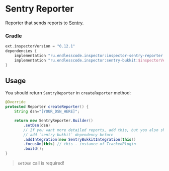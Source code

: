 # Sentry Reporter

Reporter that sends reports to [Sentry](https://sentry.io/).  

### Gradle

```groovy
ext.inspectorVersion = "0.12.1"
dependencies {
    implementation "ru.endlesscode.inspector:inspector-sentry-reporter:$inspectorVersion"
    implementation "ru.endlesscode.inspector:sentry-bukkit:$inspectorVersion" // If you want SentryBukkitIntegration
}
```

## Usage

You should return `SentryReporter` in `createReporter` method:

```java
@Override
protected Reporter createReporter() {
    String dsn="[YOUR_DSN_HERE]";

    return new SentryReporter.Builder()
        .setDsn(dsn)
        // If you want more detailed reports, add this, but you also should
        // add `sentry-bukkit` dependency before
        .addIntegration(new SentryBukkitIntegration(this))
        .focusOn(this) // this - instance of TrackedPlugin
        .build();
}
```

> `setDsn` call is required!
